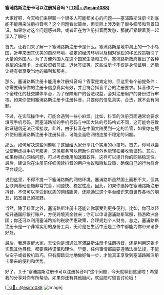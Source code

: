 **塞浦路斯注册卡可以注册抖音吗？[[TG💪+ @esim1088](https://t.me/s/esim1088)]**

大家好呀，今天咱们来聊聊一个很多人可能都关心的问题——塞浦路斯注册卡到底能不能用来注册抖音呢？这个问题看似简单，但实际上涉及到了很多细节和背景知识。如果你对这个问题感兴趣，或者正在为注册抖音而发愁，那就赶紧跟着我一起深入了解吧！

首先，让我们来了解一下塞浦路斯注册卡是什么。塞浦路斯是地中海上的一个小岛国，近年来因其优美的自然环境、稳定的经济环境以及相对宽松的移民政策吸引了大量的外国人。为了方便外国人在这个国家生活和工作，塞浦路斯政府推出了各种类型的注册卡，比如投资者签证、退休签证等。这些注册卡不仅是身份证明，还能让持有者享受当地的福利和服务。

那么，塞浦路斯注册卡能用来注册抖音吗？答案是肯定的，但这里有个前提条件：你需要确保你的注册卡信息真实有效，并且符合抖音平台的注册要求。抖音作为一个全球化的社交媒体平台，为了保障用户的合法权益，会对注册用户的身份进行审核。如果你使用塞浦路斯注册卡注册抖音，只要你的信息真实、合法，就不会有问题。

不过，在实际操作中，可能会遇到一些小麻烦。比如，抖音的注册页面通常会要求填写手机号码，而塞浦路斯的手机号码与中国大陆的号码格式不同，这可能会导致验证短信无法正常接收。此外，由于抖音在中国大陆受到一定的监管，如果你在境外使用塞浦路斯注册卡注册抖音，可能会面临网络连接不稳定的问题。

那么，如何解决这些问题呢？这里给大家分享几个实用的小技巧。首先，你可以尝试使用虚拟手机号服务，这类服务可以帮助你在境外也能轻松接收验证码。其次，如果你担心网络问题，可以考虑使用加速器软件，这样可以提升你的网络稳定性。最后，建议你在注册前仔细阅读抖音的用户协议和隐私政策，确保自己的行为符合平台规定。

说到这里，不得不提一下塞浦路斯的网络环境。塞浦路斯虽然国土面积不大，但其互联网基础设施非常完善，网速快、稳定性高。因此，如果你选择在塞浦路斯注册抖音，不仅可以享受到优质的网络服务，还能通过这个平台结识来自世界各地的朋友，拓宽自己的视野。

当然，除了抖音之外，塞浦路斯注册卡还能让你享受到更多便利。比如，你可以轻松开通国际银行账户，方便跨境资金往来；你可以申请塞浦路斯驾照，畅游欧洲各国；你还可以利用塞浦路斯的税收优惠政策，合理规划个人财务。总之，塞浦路斯注册卡是一个非常实用的身份工具，无论是在生活中还是工作中都能为你带来诸多好处。

最后，我想提醒大家，无论你是想通过塞浦路斯注册卡注册抖音，还是利用这张卡实现其他目标，都要保持谨慎和理性。毕竟，任何事情都需要遵循法律法规，不能钻空子或者投机取巧。只有脚踏实地地做好每一步，才能真正享受到塞浦路斯注册卡带来的便利和优势。

好了，关于“塞浦路斯注册卡可以注册抖音吗”这个问题，今天就聊到这里啦！希望我的分享对你有所帮助。如果你还有其他疑问，欢迎随时留言讨论哦！

[[TG💪+ @esim1088](https://t.me/s/esim1088) ![Image](https://i.postimg.cc/4NQfJmqS/Snipaste-2025-05-13-00-14-12.png)]